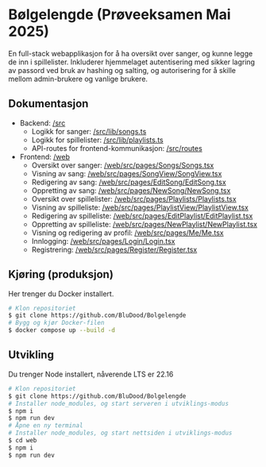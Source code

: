 # Bølgelengde (Prøveeksamen Mai 2025)

En full-stack webapplikasjon for å ha oversikt over sanger, og kunne legge de inn i spillelister. Inkluderer hjemmelaget autentisering med sikker lagring av passord ved bruk av hashing og salting, og autorisering for å skille mellom admin-brukere og vanlige brukere.

## Dokumentasjon

- Backend: [/src](./src)
  - Logikk for sanger: [/src/lib/songs.ts](./src/lib/songs.ts)
  - Logikk for spillelister: [/src/lib/playlists.ts](./src/lib/playlists.ts)
  - API-routes for frontend-kommunikasjon: [/src/routes](./src/routes)
- Frontend: [/web](./web)
  - Oversikt over sanger: [/web/src/pages/Songs/Songs.tsx](./web/src/pages/Songs/Songs.tsx)
  - Visning av sang: [/web/src/pages/SongView/SongView.tsx](./web/src/pages/SongView/SongView.tsx)
  - Redigering av sang: [/web/src/pages/EditSong/EditSong.tsx](./web/src/pages/EditSong/EditSong.tsx)
  - Oppretting av sang: [/web/src/pages/NewSong/NewSong.tsx](./web/src/pages/NewSong/NewSong.tsx)
  - Oversikt over spillelister: [/web/src/pages/Playlists/Playlists.tsx](./web/src/pages/Playlists/Playlists.tsx)
  - Visning av spilleliste: [/web/src/pages/PlaylistView/PlaylistView.tsx](./web/src/pages/PlaylistView/PlaylistView.tsx)
  - Redigering av spilleliste: [/web/src/pages/EditPlaylist/EditPlaylist.tsx](./web/src/pages/EditPlaylist/EditPlaylist.tsx)
  - Oppretting av spilleliste: [/web/src/pages/NewPlaylist/NewPlaylist.tsx](./web/src/pages/NewPlaylist/NewPlaylist.tsx)
  - Visning og redigering av profil: [/web/src/pages/Me/Me.tsx](./web/src/pages/Me/Me.tsx)
  - Innlogging: [/web/src/pages/Login/Login.tsx](./web/src/pages/Login/Login.tsx)
  - Registrering: [/web/src/pages/Register/Register.tsx](./web/src/pages/Register/Register.tsx)

## Kjøring (produksjon)

Her trenger du Docker installert.

```bash
# Klon repositoriet
$ git clone https://github.com/BluDood/Bolgelengde
# Bygg og kjør Docker-filen
$ docker compose up --build -d
```

## Utvikling

Du trenger Node installert, nåverende LTS er 22.16

```bash
# Klon repositoriet
$ git clone https://github.com/BluDood/Bolgelengde
# Installer node_modules, og start serveren i utviklings-modus
$ npm i
$ npm run dev
# Åpne en ny terminal
# Installer node_modules, og start nettsiden i utviklings-modus
$ cd web
$ npm i
$ npm run dev
```
